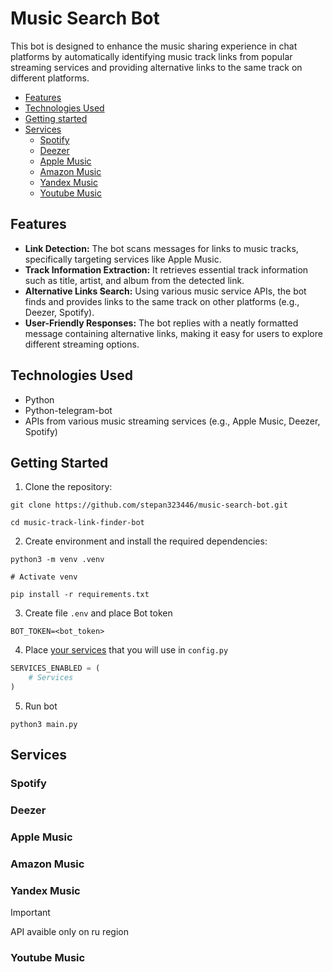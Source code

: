 # Music Search Bot

This bot is designed to enhance the music sharing experience in chat platforms by automatically identifying music track links from popular streaming services and providing alternative links to the same track on different platforms.

* [Features](#features)
* [Technologies Used](#technologies-used)
* [Getting started](#getting-started)
* [Services](#services)
    * [Spotify](#spotify)
    * [Deezer](#deezer)
    * [Apple Music](#apple-music)
    * [Amazon Music](#amazon-music)
    * [Yandex Music](#yandex-music)
    * [Youtube Music](#youtube-music)


## Features

* **Link Detection:** The bot scans messages for links to music tracks, specifically targeting services like Apple Music.
* **Track Information Extraction:** It retrieves essential track information such as title, artist, and album from the detected link.
* **Alternative Links Search:** Using various music service APIs, the bot finds and provides links to the same track on other platforms (e.g., Deezer, Spotify).
* **User-Friendly Responses:** The bot replies with a neatly formatted message containing alternative links, making it easy for users to explore different streaming options.

## Technologies Used
* Python
* Python-telegram-bot
* APIs from various music streaming services (e.g., Apple Music, Deezer, Spotify)

## Getting Started

1. Clone the repository:

```shell
git clone https://github.com/stepan323446/music-search-bot.git

cd music-track-link-finder-bot
```

2. Create environment and install the required dependencies:
```shell
python3 -m venv .venv

# Activate venv

pip install -r requirements.txt
```

3. Create file `.env` and place Bot token
```env
BOT_TOKEN=<bot_token>
```

4. Place [your services](#services) that you will use in `config.py`
```py
SERVICES_ENABLED = (
    # Services
)
```

5. Run bot
```shell
python3 main.py
```

## Services

### Spotify

### Deezer

### Apple Music

### Amazon Music

### Yandex Music

> [!IMPORTANT]
> API avaible only on ru region

### Youtube Music